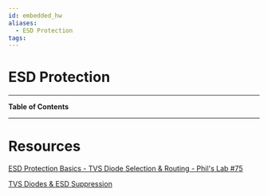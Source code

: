 ```yaml
---
id: embedded_hw
aliases:
  - ESD Protection
tags:
---
```


# ESD Protection

---

**Table of Contents**

---

# Resources

[ESD Protection Basics - TVS Diode Selection & Routing - Phil's Lab #75](https://youtu.be/MmG_m4xVNfQ?si=ScYyWLcRf9Ltgayl)

[TVS Diodes & ESD Suppression](https://youtu.be/YbEITCfV0bY?si=c5HaJBdnMOl2rh5l)
